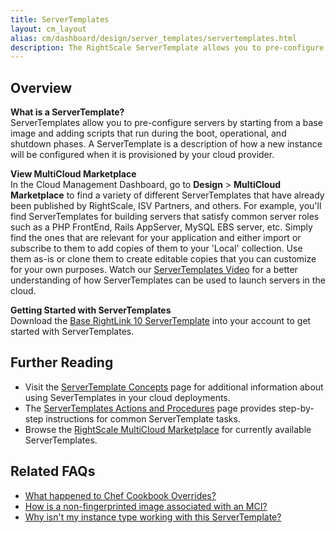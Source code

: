 ```yaml
---
title: ServerTemplates
layout: cm_layout
alias: cm/dashboard/design/server_templates/servertemplates.html
description: The RightScale ServerTemplate allows you to pre-configure servers by starting from a base image and adding scripts that run during the boot, operational, and shutdown phases.
---
```


## Overview

**What is a ServerTemplate?**  
ServerTemplates allow you to pre-configure servers by starting from a base image and adding scripts that run during the boot, operational, and shutdown phases. A ServerTemplate is a description of how a new instance will be configured when it is provisioned by your cloud provider.

**View MultiCloud Marketplace**  
In the Cloud Management Dashboard, go to **Design** > **MultiCloud Marketplace** to find a variety of different ServerTemplates that have already been published by RightScale, ISV Partners, and others. For example, you'll find ServerTemplates for building servers that satisfy common server roles such as a PHP FrontEnd, Rails AppServer, MySQL EBS server, etc. Simply find the ones that are relevant for your application and either import or subscribe to them to add copies of them to your 'Local' collection. Use them as-is or clone them to create editable copies that you can customize for your own purposes. Watch our <a nocheck href="https://www.youtube.com/watch?v=ri407EbonvE">ServerTemplates Video</a> for a better understanding of how ServerTemplates can be used to launch servers in the cloud.

**Getting Started with ServerTemplates**  
Download the [Base RightLink 10 ServerTemplate](https://www.rightscale.com/library/server_templates/RightLink-10-6-0-Linux-Base/228959) into your account to get started with ServerTemplates.

## Further Reading

* Visit the [ServerTemplate Concepts](/cm/dashboard/design/server_templates/servertemplates_concepts.html) page for additional information about using SeverTemplates in your cloud deployments.
* The [ServerTemplates Actions and Procedures](/cm/dashboard/design/server_templates/servertemplates_actions.html) page provides step-by-step instructions for common ServerTemplate tasks.
* Browse the [RightScale MultiCloud Marketplace](http://www.rightscale.com/library/server_templates) for currently available ServerTemplates.

## Related FAQs

- [What happened to Chef Cookbook Overrides?](http://support.rightscale.com/12-Guides/Chef_Cookbooks_Developer_Guide/02-End_User/04-RightScale_Support_of_Chef/What_happened_to_Chef_Cookbook_Overrides%3F/index.html)
- [How is a non-fingerprinted image associated with an MCI?](/faq/clouds/google/How_is_a_non-fingerprinted_image_associated_with_an_MCI.html)
- [Why isn't my instance type working with this ServerTemplate?](/faq/clouds/google/Why_isnt_my_instance_type_working_with_this_ServerTemplate.html)
